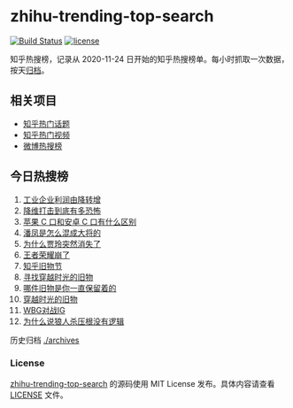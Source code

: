 # zhihu-trending-top-search

[![Build Status](https://github.com/justjavac/zhihu-trending-top-search/workflows/ci/badge.svg?branch=main)](https://github.com/justjavac/zhihu-trending-top-search/actions)
[![license](https://img.shields.io/github/license/justjavac/zhihu-trending-top-search)](https://github.com/justjavac/zhihu-trending-top-search/blob/main/LICENSE)

知乎热搜榜，记录从 2020-11-24 日开始的知乎热搜榜单。每小时抓取一次数据，按天[归档](./archives)。

## 相关项目

- [知乎热门话题](https://github.com/justjavac/zhihu-trending-hot-questions)
- [知乎热门视频](https://github.com/justjavac/zhihu-trending-hot-video)
- [微博热搜榜](https://github.com/justjavac/weibo-trending-hot-search)

## 今日热搜榜

<!-- BEGIN -->
<!-- 最后更新时间 Tue Apr 29 2025 22:14:39 GMT+0800 (China Standard Time) -->

1. [工业企业利润由降转增](https://www.zhihu.com/search?q=%E5%B7%A5%E4%B8%9A%E4%BC%81%E4%B8%9A%E5%88%A9%E6%B6%A6%E7%94%B1%E9%99%8D%E8%BD%AC%E5%A2%9E)
1. [降维打击到底有多恐怖](https://www.zhihu.com/search?q=%E9%99%8D%E7%BB%B4%E6%89%93%E5%87%BB%E5%88%B0%E5%BA%95%E6%9C%89%E5%A4%9A%E6%81%90%E6%80%96)
1. [苹果 C 口和安卓 C 口有什么区别](https://www.zhihu.com/search?q=%E8%8B%B9%E6%9E%9C%20C%20%E5%8F%A3%E5%92%8C%E5%AE%89%E5%8D%93%20C%20%E5%8F%A3%E6%9C%89%E4%BB%80%E4%B9%88%E5%8C%BA%E5%88%AB)
1. [潘凤是怎么混成大将的](https://www.zhihu.com/search?q=%E6%BD%98%E5%87%A4%E6%98%AF%E6%80%8E%E4%B9%88%E6%B7%B7%E6%88%90%E5%A4%A7%E5%B0%86%E7%9A%84)
1. [为什么贾玲突然消失了](https://www.zhihu.com/search?q=%E4%B8%BA%E4%BB%80%E4%B9%88%E8%B4%BE%E7%8E%B2%E7%AA%81%E7%84%B6%E6%B6%88%E5%A4%B1%E4%BA%86)
1. [王者荣耀崩了](https://www.zhihu.com/search?q=%E7%8E%8B%E8%80%85%E8%8D%A3%E8%80%80%E5%B4%A9%E4%BA%86)
1. [知乎旧物节](https://www.zhihu.com/search?q=%E7%9F%A5%E4%B9%8E%E6%97%A7%E7%89%A9%E8%8A%82)
1. [寻找穿越时光的旧物](https://www.zhihu.com/search?q=%E5%AF%BB%E6%89%BE%E7%A9%BF%E8%B6%8A%E6%97%B6%E5%85%89%E7%9A%84%E6%97%A7%E7%89%A9)
1. [哪件旧物是你一直保留着的](https://www.zhihu.com/search?q=%E5%93%AA%E4%BB%B6%E6%97%A7%E7%89%A9%E6%98%AF%E4%BD%A0%E4%B8%80%E7%9B%B4%E4%BF%9D%E7%95%99%E7%9D%80%E7%9A%84)
1. [穿越时光的旧物](https://www.zhihu.com/search?q=%E7%A9%BF%E8%B6%8A%E6%97%B6%E5%85%89%E7%9A%84%E6%97%A7%E7%89%A9)
1. [WBG对战IG](https://www.zhihu.com/search?q=WBG%E5%AF%B9%E6%88%98IG)
1. [为什么说狼人杀压根没有逻辑](https://www.zhihu.com/search?q=%E4%B8%BA%E4%BB%80%E4%B9%88%E8%AF%B4%E7%8B%BC%E4%BA%BA%E6%9D%80%E5%8E%8B%E6%A0%B9%E6%B2%A1%E6%9C%89%E9%80%BB%E8%BE%91)

<!-- END -->

历史归档 [./archives](./archives)

### License

[zhihu-trending-top-search](https://github.com/justjavac/zhihu-trending-top-search) 的源码使用 MIT License
发布。具体内容请查看 [LICENSE](./LICENSE) 文件。
